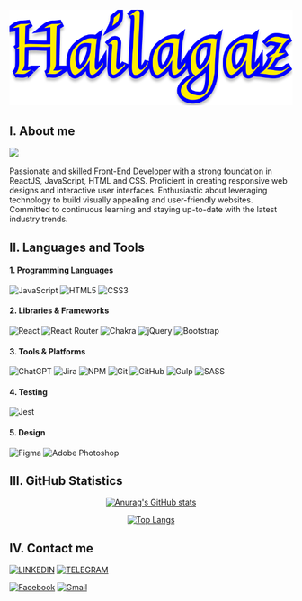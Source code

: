<div align="center">

[![Header](https://github.com/Hailagaz/hailagaz/blob/master/assets/hailagaz.png)](https://github.com/Hailagaz)
</div>

## I. About me
![](https://komarev.com/ghpvc/?username=hailagaz&style=flat-square&color=00008b&label=VISITS)

Passionate and skilled Front-End Developer with a strong foundation in ReactJS, JavaScript, HTML and CSS. Proficient in creating responsive web designs and interactive user interfaces. Enthusiastic about leveraging technology to build visually appealing and user-friendly websites. Committed to continuous learning and staying up-to-date with the latest industry trends.

## II. Languages and Tools

#### 1. Programming Languages
![JavaScript](https://img.shields.io/badge/-JavaScript-000000?style=for-the-badge&logo=javascript)
![HTML5](https://img.shields.io/badge/-HTML5-000000?style=for-the-badge&logo=html5)
![CSS3](https://img.shields.io/badge/-CSS3-000000?style=for-the-badge&logo=css3)

#### 2. Libraries & Frameworks
![React](https://img.shields.io/badge/-React-000000?style=for-the-badge&logo=react)
![React Router](https://img.shields.io/badge/-React_Router-000000?style=for-the-badge&logo=react-router)
![Chakra](https://img.shields.io/badge/-chakra-000000?style=for-the-badge&logo=chakraui)
![jQuery](https://img.shields.io/badge/-jquery-000000?style=for-the-badge&logo=jquery)
![Bootstrap](https://img.shields.io/badge/-BOOTSTRAP-000000?style=for-the-badge&logo=bootstrap)

#### 3. Tools & Platforms
![ChatGPT](https://img.shields.io/badge/-ChatGPT-000000?style=for-the-badge&logo=openai)
![Jira](https://img.shields.io/badge/-jira-000000?style=for-the-badge&logo=jira)
![NPM](https://img.shields.io/badge/-NPM-000000?style=for-the-badge&logo=npm)
![Git](https://img.shields.io/badge/-GIT-000000?style=for-the-badge&logo=git)
![GitHub](https://img.shields.io/badge/-GITHUB-000000?style=for-the-badge&logo=github)
![Gulp](https://img.shields.io/badge/-GULP-000000?style=for-the-badge&logo=gulp)
![SASS](https://img.shields.io/badge/-SASS-000000?style=for-the-badge&logo=sass)

#### 4. Testing
![Jest](https://img.shields.io/badge/-JEST-000000?style=for-the-badge&logo=jest)

#### 5. Design
![Figma](https://img.shields.io/badge/-FIGMA-000000?style=for-the-badge&logo=figma)
![Adobe Photoshop](https://img.shields.io/badge/-adobe%20photoshop-000000?style=for-the-badge&logo=adobe%20photoshop)

<!--
![Redux](https://img.shields.io/badge/-Redux-000000?style=for-the-badge&logo=redux)
![Webpack](https://img.shields.io/badge/-Webpack-000000?style=for-the-badge&logo=webpack)
![React Native](https://img.shields.io/badge/-react_native-000000?style=for-the-badge&logo=react)
![Next.js](https://img.shields.io/badge/-next.js-000000?style=for-the-badge&logo=next.js)
![TypeScript](https://img.shields.io/badge/-TypeScript-000000?style=for-the-badge&logo=typescript)
![MYSQL](https://img.shields.io/badge/-MYSQL-000000?style=for-the-badge&logo=mysql)


![MUI](https://img.shields.io/badge/-MUI-000000?style=for-the-badge&logo=mui)
![Styled Components](https://img.shields.io/badge/-styled--components-000000?style=for-the-badge&logo=styled-components)

-->

## III. GitHub Statistics

<div align="center">

[![Anurag's GitHub stats](https://github-readme-stats.vercel.app/api?username=hailagaz&show_icons=true&theme=yeblu&border_radius=20&card_width=500px&border_color=FFED00)](https://github.com/Hailagaz/hailagaz)
</div>

<div align="center">

[![Top Langs](https://github-readme-stats.vercel.app/api/top-langs/?username=hailagaz&layout=compact&theme=yeblu&border_radius=20&card_width=450px&border_color=FFED00)](https://github.com/Hailagaz/hailagaz)
</div>

## IV. Contact me

[![LINKEDIN](https://img.shields.io/badge/-LINKEDIN-000000?style=for-the-badge&logo=linkedin)](https://www.linkedin.com/in/oleh-cherniavskyi-37a5b3253)
[![TELEGRAM](https://img.shields.io/badge/-TELEGRAM-000000?style=for-the-badge&logo=telegram)](https://t.me/Hailagaz92)

[![Facebook](https://img.shields.io/badge/-Facebook-000000?style=for-the-badge&logo=Facebook)](https://facebook.com)
[![Gmail](https://img.shields.io/badge/-Gmail-000000?style=for-the-badge&logo=gmail)](https://gmail.com)